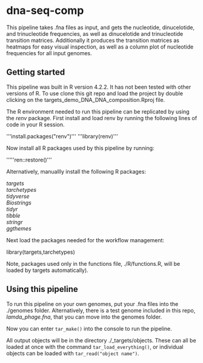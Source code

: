 # dna-seq-comp

This pipeline takes .fna files as input, and gets the nucleotide, dinucelotide, and trinucleotide frequencies, as well as dinucelotide and trinucleotide transition matrices. Additionally it produces the transition matrices as heatmaps for easy visual inspection, as well as a column plot of nucleotide frequencies for all input genomes.

## Getting started
This pipeline was built in R version 4.2.2. It has not been tested with other versions of R. To use clone this git repo and load the project by double clicking on the targets_demo_DNA_DNA_composition.Rproj file.

The R environment needed to run this pipeline can be replicated by using the _renv_ package. First install and load renv by running the following lines of code in your R session.

'''install.packages("renv")'''
'''library(renv)'''

Now install all R packages used by this pipeline by running:

'''''ren::restore()'''
  
Alternatively, manuallly install the following R packages:

_targets_  
_tarchetypes_  
_tidyverse_  
_Biostrings_  
_tidyr_  
_tibble_  
_stringr_  
_ggthemes_  

Next load the packages needed for the workflow management:

  library(targets,tarchetypes)

Note, packages used only in the functions file, ./R/functions.R, will be loaded by targets automatically).  

## Using this pipeline

To run this pipeline on your own genomes, put your .fna files into the ./genomes folder. Alternatively, there is a test genome included in this repo, _lamda_phage.fna_, that you can move into the genomes folder.

Now you can enter `tar_make()` into the console to run the pipeline.

All output objects will be in the directory ./_targets/objects. These can all be loaded at once with the command `tar_load_everything()`, or individual objects can be loaded with `tar_read("object name")`.

